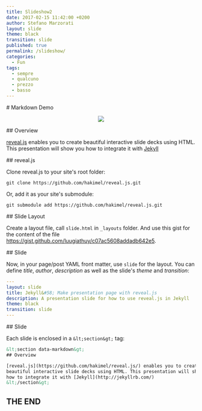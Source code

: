 ```yaml
---
title: Slideshow2
date: 2017-02-15 11:42:00 +0200
author: Stefano Marzorati
layout: slide
theme: black
transition: slide
published: true
permalink: /slideshow/
categories:
  - Fun
tags:
  - sempre
  - qualcuno
  - prezzo
  - basso
---
```

<section data-markdown>
# Markdown Demo
<p align="center">
  <img src="https://digital-photography-school.com/wp-content/uploads/flickr/2746960560_8711acfc60_o.jpg">
</p>

</section>

<section data-markdown>
## Overview

[reveal.js](https://github.com/hakimel/reveal.js/) enables you to create
beautiful interactive slide decks using HTML. This presentation will show you
how to integrate it with [Jekyll](http://jekyllrb.com/)
</section>

<section data-markdown>
## reveal.js

Clone reveal.js to your site's root folder:

```
git clone https://github.com/hakimel/reveal.js.git
```

Or, add it as your site's submodule:

```
git submodule add https://github.com/hakimel/reveal.js.git
```
</section>

<section data-markdown>
## Slide Layout

Create a layout file, call `slide.html` in `_layouts` folder. And use this gist
for the content of the file https://gist.github.com/luugiathuy/c07ac5608addadb642e5.

</section>

<section data-markdown>
## Slide

Now, in your page/post YAML front matter, use `slide` for the layout. You can
define *title*, *author*, *description* as well as the slide's *theme* and
*transition*:

```yaml
---
layout: slide
title: Jekyll&#58; Make presentation page with reveal.js
description: A presentation slide for how to use reveal.js in Jekyll
theme: black
transition: slide
---
```
</section>

<section data-markdown>
## Slide

Each slide is enclosed in a `&lt;section&gt;` tag:

```html
&lt;section data-markdown&gt;
## Overview

[reveal.js](https://github.com/hakimel/reveal.js/) enables you to create
beautiful interactive slide decks using HTML. This presentation will show you
how to integrate it with [Jekyll](http://jekyllrb.com/)
&lt;/section&gt;
```

</section>

<section data-markdown>

# THE END

</section>